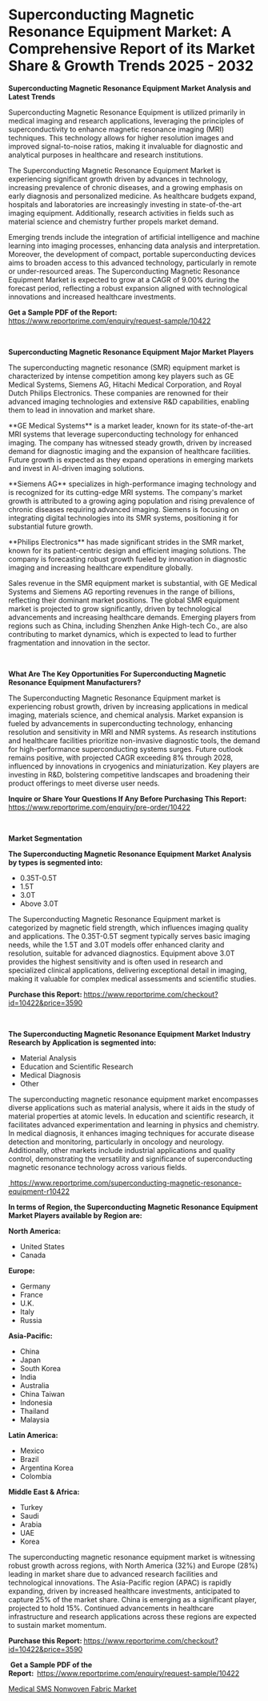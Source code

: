 <p><h1>Superconducting Magnetic Resonance Equipment Market: A Comprehensive Report of its Market Share & Growth Trends 2025 - 2032</h1></p><p><strong>Superconducting Magnetic Resonance Equipment Market Analysis and Latest Trends</strong></p>
<p><p>Superconducting Magnetic Resonance Equipment is utilized primarily in medical imaging and research applications, leveraging the principles of superconductivity to enhance magnetic resonance imaging (MRI) techniques. This technology allows for higher resolution images and improved signal-to-noise ratios, making it invaluable for diagnostic and analytical purposes in healthcare and research institutions.</p><p>The Superconducting Magnetic Resonance Equipment Market is experiencing significant growth driven by advances in technology, increasing prevalence of chronic diseases, and a growing emphasis on early diagnosis and personalized medicine. As healthcare budgets expand, hospitals and laboratories are increasingly investing in state-of-the-art imaging equipment. Additionally, research activities in fields such as material science and chemistry further propels market demand.</p><p>Emerging trends include the integration of artificial intelligence and machine learning into imaging processes, enhancing data analysis and interpretation. Moreover, the development of compact, portable superconducting devices aims to broaden access to this advanced technology, particularly in remote or under-resourced areas. The Superconducting Magnetic Resonance Equipment Market is expected to grow at a CAGR of 9.00% during the forecast period, reflecting a robust expansion aligned with technological innovations and increased healthcare investments.</p></p>
<p><strong>Get a Sample PDF of the Report:&nbsp;</strong> <a href="https://www.reportprime.com/enquiry/request-sample/10422?utm_campaign=3250&utm_medium=2&utm_source=Github&utm_content=ia&utm_term=20032025&utm_id=superconducting-magnetic-resonance-equipment">https://www.reportprime.com/enquiry/request-sample/10422</a></p>
<p>&nbsp;</p>
<p><strong>Superconducting Magnetic Resonance Equipment Major Market Players</strong></p>
<p><p>The superconducting magnetic resonance (SMR) equipment market is characterized by intense competition among key players such as GE Medical Systems, Siemens AG, Hitachi Medical Corporation, and Royal Dutch Philips Electronics. These companies are renowned for their advanced imaging technologies and extensive R&D capabilities, enabling them to lead in innovation and market share.</p><p>**GE Medical Systems** is a market leader, known for its state-of-the-art MRI systems that leverage superconducting technology for enhanced imaging. The company has witnessed steady growth, driven by increased demand for diagnostic imaging and the expansion of healthcare facilities. Future growth is expected as they expand operations in emerging markets and invest in AI-driven imaging solutions.</p><p>**Siemens AG** specializes in high-performance imaging technology and is recognized for its cutting-edge MRI systems. The company's market growth is attributed to a growing aging population and rising prevalence of chronic diseases requiring advanced imaging. Siemens is focusing on integrating digital technologies into its SMR systems, positioning it for substantial future growth.</p><p>**Philips Electronics** has made significant strides in the SMR market, known for its patient-centric design and efficient imaging solutions. The company is forecasting robust growth fueled by innovation in diagnostic imaging and increasing healthcare expenditure globally.</p><p>Sales revenue in the SMR equipment market is substantial, with GE Medical Systems and Siemens AG reporting revenues in the range of billions, reflecting their dominant market positions. The global SMR equipment market is projected to grow significantly, driven by technological advancements and increasing healthcare demands. Emerging players from regions such as China, including Shenzhen Anke High-tech Co., are also contributing to market dynamics, which is expected to lead to further fragmentation and innovation in the sector.</p></p>
<p>&nbsp;</p>
<p><strong>What Are The Key Opportunities For Superconducting Magnetic Resonance Equipment Manufacturers?</strong></p>
<p><p>The Superconducting Magnetic Resonance Equipment market is experiencing robust growth, driven by increasing applications in medical imaging, materials science, and chemical analysis. Market expansion is fueled by advancements in superconducting technology, enhancing resolution and sensitivity in MRI and NMR systems. As research institutions and healthcare facilities prioritize non-invasive diagnostic tools, the demand for high-performance superconducting systems surges. Future outlook remains positive, with projected CAGR exceeding 8% through 2028, influenced by innovations in cryogenics and miniaturization. Key players are investing in R&D, bolstering competitive landscapes and broadening their product offerings to meet diverse user needs.</p></p>
<p><strong>Inquire or Share Your Questions If Any Before Purchasing This Report:</strong> <a href="https://www.reportprime.com/enquiry/pre-order/10422?utm_campaign=3250&utm_medium=2&utm_source=Github&utm_content=ia&utm_term=20032025&utm_id=superconducting-magnetic-resonance-equipment">https://www.reportprime.com/enquiry/pre-order/10422</a></p>
<p>&nbsp;</p>
<p><strong>Market Segmentation</strong></p>
<p><strong>The Superconducting Magnetic Resonance Equipment Market Analysis by types is segmented into:</strong></p>
<p><ul><li>0.35T-0.5T</li><li>1.5T</li><li>3.0T</li><li>Above 3.0T</li></ul></p>
<p><p>The Superconducting Magnetic Resonance Equipment market is categorized by magnetic field strength, which influences imaging quality and applications. The 0.35T-0.5T segment typically serves basic imaging needs, while the 1.5T and 3.0T models offer enhanced clarity and resolution, suitable for advanced diagnostics. Equipment above 3.0T provides the highest sensitivity and is often used in research and specialized clinical applications, delivering exceptional detail in imaging, making it valuable for complex medical assessments and scientific studies.</p></p>
<p><strong>Purchase this Report:&nbsp;</strong><a href="https://www.reportprime.com/checkout?id=10422&price=3590&utm_campaign=3250&utm_medium=2&utm_source=Github&utm_content=ia&utm_term=20032025&utm_id=superconducting-magnetic-resonance-equipment">https://www.reportprime.com/checkout?id=10422&price=3590</a></p>
<p>&nbsp;</p>
<p><strong>The Superconducting Magnetic Resonance Equipment Market Industry Research by Application is segmented into:</strong></p>
<p><ul><li>Material Analysis</li><li>Education and Scientific Research</li><li>Medical Diagnosis</li><li>Other</li></ul></p>
<p><p>The superconducting magnetic resonance equipment market encompasses diverse applications such as material analysis, where it aids in the study of material properties at atomic levels. In education and scientific research, it facilitates advanced experimentation and learning in physics and chemistry. In medical diagnosis, it enhances imaging techniques for accurate disease detection and monitoring, particularly in oncology and neurology. Additionally, other markets include industrial applications and quality control, demonstrating the versatility and significance of superconducting magnetic resonance technology across various fields.</p></p>
<p><a href="https://www.reportprime.com/superconducting-magnetic-resonance-equipment-r10422?utm_campaign=3250&utm_medium=2&utm_source=Github&utm_content=ia&utm_term=20032025&utm_id=superconducting-magnetic-resonance-equipment">&nbsp;https://www.reportprime.com/superconducting-magnetic-resonance-equipment-r10422</a></p>
<p><strong>In terms of Region, the Superconducting Magnetic Resonance Equipment Market Players available by Region are:</strong></p>
<p>
    <p> <strong> North America: </strong>
        <ul>
            <li>United States</li>
            <li>Canada</li>
        </ul>
        </p> 
    <p> <strong> Europe: </strong>
        <ul>
            <li>Germany</li>
            <li>France</li>
            <li>U.K.</li>
            <li>Italy</li>
            <li>Russia</li>
        </ul>
        </p> 
    <p> <strong> Asia-Pacific: </strong>
        <ul>
            <li>China</li>
            <li>Japan</li>
            <li>South Korea</li>
            <li>India</li>
            <li>Australia</li>
            <li>China Taiwan</li>
            <li>Indonesia</li>
            <li>Thailand</li>
            <li>Malaysia</li>
        </ul>
        </p> 
    <p> <strong> Latin America: </strong>
        <ul>
            <li>Mexico</li>
            <li>Brazil</li>
            <li>Argentina Korea</li>
            <li>Colombia</li>
        </ul>
        </p> 
    <p> <strong> Middle East & Africa: </strong>
        <ul>
            <li>Turkey</li>
            <li>Saudi</li>
            <li>Arabia</li>
            <li>UAE</li>
            <li>Korea</li>
        </ul>
    </p>
    </p>
<p><p>The superconducting magnetic resonance equipment market is witnessing robust growth across regions, with North America (32%) and Europe (28%) leading in market share due to advanced research facilities and technological innovations. The Asia-Pacific region (APAC) is rapidly expanding, driven by increased healthcare investments, anticipated to capture 25% of the market share. China is emerging as a significant player, projected to hold 15%. Continued advancements in healthcare infrastructure and research applications across these regions are expected to sustain market momentum.</p></p>
<p><strong>Purchase this Report: </strong><a href="https://www.reportprime.com/checkout?id=10422&price=3590&utm_campaign=3250&utm_medium=2&utm_source=Github&utm_content=ia&utm_term=20032025&utm_id=superconducting-magnetic-resonance-equipment">https://www.reportprime.com/checkout?id=10422&price=3590</a></p>
<p>&nbsp;<strong>Get a Sample PDF of the Report:&nbsp;&nbsp;</strong><a href="https://www.reportprime.com/enquiry/request-sample/10422?utm_campaign=3250&utm_medium=2&utm_source=Github&utm_content=ia&utm_term=20032025&utm_id=superconducting-magnetic-resonance-equipment">https://www.reportprime.com/enquiry/request-sample/10422</a></p>
<p><strong></strong></p>
<p><p><a href="https://github.com/jolinolooman/Market-Research-Report-List-1/blob/main/medical-sms-nonwoven-fabric-market.md?utm_campaign=3250&utm_medium=2&utm_source=Github&utm_content=ia&utm_term=20032025&utm_id=superconducting-magnetic-resonance-equipment">Medical SMS Nonwoven Fabric Market</a></p></p>